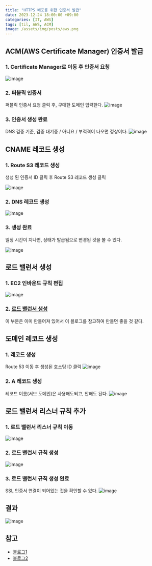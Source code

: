 ```yaml
---
title: "HTTPS 배포를 위한 인증서 발급"
date: 2023-12-24 18:00:00 +09:00
categories: [IT, AWS]
tags: [til, AWS, ACM]
image: /assets/img/posts/aws.png
---
```


## ACM(AWS Certificate Manager) 인증서 발급

### 1. Certificate Manager로 이동 후 인증서 요청

![image](https://github.com/honge7694/honge7694.github.io/assets/76715487/1f60dc86-c49d-4be9-9f30-8fa7c4cd7266)

### 2. 퍼블릭 인증서
퍼블릭 인증서 요청 클릭 후, 구매한 도메인 입력한다.
![image](https://github.com/honge7694/honge7694.github.io/assets/76715487/93346f16-fedf-4c1b-a279-12cba88e05b4)

### 3. 인증서 생성 완료
DNS 검증 기준, 검증 대기중 / 아니요 / 부적격이 나오면 정상이다.
![image](https://github.com/honge7694/honge7694.github.io/assets/76715487/ff0e1f83-19d4-42eb-abc7-024392b5a667)



## CNAME 레코드 생성

### 1. Route S3 레코드 생성
생성 된 인증서 ID 클릭 후 Route S3 레코드 생성 클릭

![image](https://github.com/honge7694/honge7694.github.io/assets/76715487/98a288fd-5df9-4fb8-a028-cc553afb04a3)

### 2. DNS 레코드 생성

![image](https://github.com/honge7694/honge7694.github.io/assets/76715487/44320a1e-5407-414a-8c04-bfaaf7932072)

### 3. 생성 완료
일정 시간이 지나면, 상태가 발급됨으로 변경된 것을 볼 수 있다.

![image](https://github.com/honge7694/honge7694.github.io/assets/76715487/a847c359-3d85-40cb-ad76-c45fdd13e96c)

## 로드 밸런서 생성

### 1. EC2 인바운드 규칙 편집

![image](https://github.com/honge7694/honge7694.github.io/assets/76715487/9d60d91c-e2b5-47e2-9ab4-e0da6874ff19)


### 2. [로드 밸런서 생성](https://woojin.tistory.com/94)
이 부분은 이미 만들어져 있어서 이 블로그를 참고하여 만들면 좋을 것 같다.


## 도메인 레코드 생성

### 1. 레코드 생성
Route 53 이동 후 생성된 호스팅 ID 클릭 
![image](https://github.com/honge7694/honge7694.github.io/assets/76715487/e72e3d8a-aaa9-4f3a-933c-1e361632e827)

### 2. A 레코드 생성
레코드 이름(서브 도메인)은 사용해도되고, 안해도 된다.
![image](https://github.com/honge7694/honge7694.github.io/assets/76715487/401e1736-4242-4df3-9915-08b771329ef3)

## 로드 밸런서 리스너 규칙 추가

### 1. 로드 밸런서 리스너 규칙 이동

![image](https://github.com/honge7694/honge7694.github.io/assets/76715487/b2fd8f8e-6684-4f41-b3ee-90ccc97aeebb)

### 2. 로드 밸런서 규칙 생성

![image](https://github.com/honge7694/honge7694.github.io/assets/76715487/02e7e6a3-7c28-45b0-b578-a0c041c78e9b)


### 3. 로드 밸런서 규칙 생성 완료
SSL 인증서 연결이 되어있는 것을 확인할 수 있다.
![image](https://github.com/honge7694/honge7694.github.io/assets/76715487/761b78a3-5c9d-49eb-9800-fdede20a358d)

## 결과

![image](https://github.com/honge7694/honge7694.github.io/assets/76715487/ff916c15-fda6-4579-9dfb-b5a481bab35f)


## 참고

+ [블로그1](https://woojin.tistory.com/93)
+ [블로그2](https://woojin.tistory.com/94)